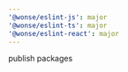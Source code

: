 ```yaml
---
'@wonse/eslint-js': major
'@wonse/eslint-ts': major
'@wonse/eslint-react': major
---
```


publish packages
